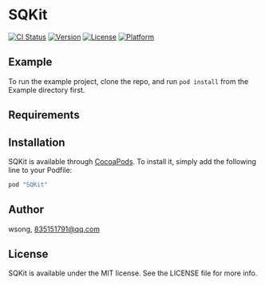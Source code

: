 # SQKit

[![CI Status](http://img.shields.io/travis/wsong/SQKit.svg?style=flat)](https://travis-ci.org/wsong/SQKit)
[![Version](https://img.shields.io/cocoapods/v/SQKit.svg?style=flat)](http://cocoapods.org/pods/SQKit)
[![License](https://img.shields.io/cocoapods/l/SQKit.svg?style=flat)](http://cocoapods.org/pods/SQKit)
[![Platform](https://img.shields.io/cocoapods/p/SQKit.svg?style=flat)](http://cocoapods.org/pods/SQKit)

## Example

To run the example project, clone the repo, and run `pod install` from the Example directory first.

## Requirements

## Installation

SQKit is available through [CocoaPods](http://cocoapods.org). To install
it, simply add the following line to your Podfile:

```ruby
pod "SQKit"
```

## Author

wsong, 835151791@qq.com

## License

SQKit is available under the MIT license. See the LICENSE file for more info.
